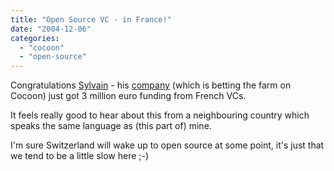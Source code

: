 ```yaml
---
title: "Open Source VC - in France!"
date: "2004-12-06"
categories: 
  - "cocoon"
  - "open-source"
---
```


Congratulations [Sylvain](http://www.anyware-tech.com/blogs/sylvain/archives/000150.html) - his [company](http://www.anyware-tech.com/) (which is betting the farm on Cocoon) just got 3 million euro funding from French VCs.

It feels really good to hear about this from a neighbouring country which speaks the same language as (this part of) mine.

I'm sure Switzerland will wake up to open source at some point, it's just that we tend to be a little slow here ;-)
